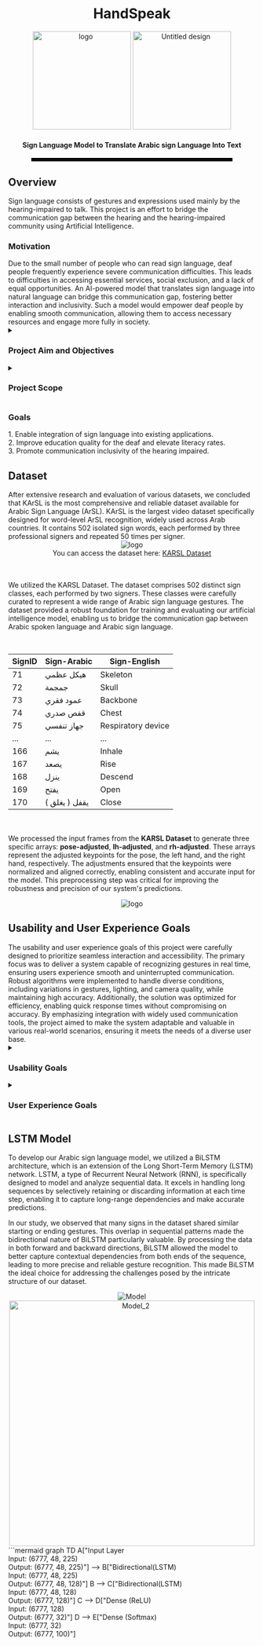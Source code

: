 <h1 align="center">HandSpeak</h1>
<div align="center">
  <img src="https://github.com/user-attachments/assets/da210bca-cbf0-4a2b-83dd-32cd73147f4d" alt="logo" width="200">
  <img src="https://github.com/user-attachments/assets/04911c8b-8202-4d12-82ac-5832100537ce" alt="Untitled design" width="200">
</div>
<h4 align="center">Sign Language Model to Translate Arabic sign Language Into Text</h4>
<div align="center">
  <hr style="border: 3px solid black; width: 80%;">
</div>
<h2 align="left">Overview</h2>
Sign language consists of gestures and expressions used mainly by the hearing-impaired to talk. This project is an effort to bridge the communication gap between the hearing and the hearing-impaired community using Artificial Intelligence.
<h3 align="left">Motivation</h3>
Due to the small number of people who can read sign language, deaf people frequently experience severe communication difficulties. This leads to difficulties in accessing essential services, social exclusion, and a lack of equal opportunities. An AI-powered model that translates sign language into natural language can bridge this communication gap, fostering better interaction and inclusivity. Such a model would empower deaf people by enabling smooth communication, allowing them to access necessary resources and engage more fully in society.
<details>
  <summary><h3 align="left">Project Aim and Objectives</h3></summary>
  
  The main aim of HandSpeak is to develop an artificial intelligence model to bridge the communication gap between Arabic spoken language and Arabic sign language by translating sign language gestures into text in real-time.

  i. Understand how sign language works, and study existing solutions and algorithms related to this project. <br>
  ii. Collect and prepare a reliable dataset of sign language gestures. Then, preprocess the data to ensure it is ready for training the model. <br>
  iii. Choose and train a machine learning model to ensure accurate and consistent predictions. <br>
  iv. Evaluate the system by testing its accuracy, usability, and real-world performance to ensure it meets user needs and expectations. <br>
  v. Document the entire development process, including design, implementation, and testing, to provide a clear and organized reference for future improvements and similar projects.

</details>
<details>
  <summary><h3 align="left">Project Scope</h3></summary>
  
  The scope of this project is to develop an artificial intelligence model that translates sign language into words in real-time, enhancing communication and accessibility for the hearing-impaired community.

  i. **Ensure Real-Time Translation**: Implement real-time processing to provide immediate translation of sign language to natural language. <br>
  ii. **Support Arabic Language**: Focus on providing accurate translation for gestures specific to Arabic sign language, catering to the needs of the Arabic-speaking community. <br>
  iii. **Bridging the communication barrier**s between deaf people and the community.

</details>

<h3 align="left">Goals</h3>
1. Enable integration of sign language into existing applications. <br>
2. Improve education quality for the deaf and elevate literacy rates. <br>
3. Promote communication inclusivity of the hearing impaired. <br>


<h2 align="left">Dataset</h2>
After extensive research and evaluation of various datasets, we concluded that KArSL is the most comprehensive and reliable dataset available for Arabic Sign Language (ArSL). KArSL is the largest video dataset specifically designed for word-level ArSL recognition, widely used across Arab countries. It contains 502 isolated sign words, each performed by three professional signers and repeated 50 times per signer.
<div align="center">
  <img src="https://github.com/user-attachments/assets/a8fec0c9-b0a4-4c68-820d-4fcc16c6a95b" alt="logo">
</div>
<div align="center">
  You can access the dataset here: <a href="https://hamzah-luqman.github.io/KArSL/">KARSL Dataset</a>
</div>
<br><br>

We utilized the KARSL Dataset. The dataset comprises 502 distinct sign classes, each performed by two signers. These classes were carefully curated to represent a wide range of Arabic sign language
gestures. The dataset provided a robust foundation for training and evaluating our artificial intelligence model, enabling us to bridge the communication gap between Arabic spoken language and Arabic sign language.

<br>
 <div align="center">

<table>
  <thead>
    <tr>
      <th>SignID</th>
      <th>Sign-Arabic</th>
      <th>Sign-English</th>
    </tr>
  </thead>
  <tbody>
    <tr>
      <td>71</td>
      <td>هيكل عظمي</td>
      <td>Skeleton</td>
    </tr>
    <tr>
      <td>72</td>
      <td>جمجمة</td>
      <td>Skull</td>
    </tr>
    <tr>
      <td>73</td>
      <td>عمود فقري</td>
      <td>Backbone</td>
    </tr>
    <tr>
      <td>74</td>
      <td>قفص صدري</td>
      <td>Chest</td>
    </tr>
    <tr>
      <td>75</td>
      <td>جهاز تنفسي</td>
      <td>Respiratory device</td>
    </tr>
    <tr>
      <td>...</td>
      <td>...</td>
      <td>...</td>
    </tr>
    <tr>
      <td>166</td>
      <td>يشم</td>
      <td>Inhale</td>
    </tr>
    <tr>
      <td>167</td>
      <td>يصعد</td>
      <td>Rise</td>
    </tr>
    <tr>
      <td>168</td>
      <td>ينزل</td>
      <td>Descend</td>
    </tr>
    <tr>
      <td>169</td>
      <td>يفتح</td>
      <td>Open</td>
    </tr>
    <tr>
      <td>170</td>
      <td>يقفل ( يغلق )</td>
      <td>Close</td>
    </tr>
  </tbody>
</table>

</div>

<br><br>
We processed the input frames from the **KARSL Dataset** to generate three specific arrays: **pose-adjusted**, **lh-adjusted**, and **rh-adjusted**. These arrays represent the adjusted keypoints for the
pose, the left hand, and the right hand, respectively. The adjustments ensured that the keypoints were normalized and aligned correctly, enabling consistent and accurate input for the model. This preprocessing step was
critical for improving the robustness and precision of our system's predictions.
<br>
<div align="center">
  <img src="https://github.com/user-attachments/assets/318074d9-6899-425b-b1a7-97a70b87703b" alt="logo">
</div>

<h2 align="left">Usability and User Experience Goals</h2>
The usability and user experience goals of this project were carefully designed to prioritize seamless interaction and accessibility. The primary focus was to deliver a system capable of recognizing gestures in real
time, ensuring users experience smooth and uninterrupted communication. Robust algorithms were implemented to handle diverse conditions, including variations in gestures, lighting, and camera quality, while maintaining
high accuracy. Additionally, the solution was optimized for efficiency, enabling quick response times without compromising on accuracy. By emphasizing integration with widely used communication tools, the project aimed
to make the system adaptable and valuable in various real-world scenarios, ensuring it meets the needs of a diverse user base.
<details>
  <summary><h3 align="left">Usability Goals</h3></summary>

  i. **Real-Time Performance**: Deliver seamless and real-time gesture recognition to avoid delays, ensuring smooth communication without interruptions. <br>
  ii. **Error Tolerance**: Implement robust algorithms that can adapt to variations in gestures, lighting, and camera quality, minimizing errors in recognition. <br>
  iii. **Efficiency**: Optimize the model for real-time translation, ensuring fast and accurate recognition of gestures without noticeable delays. <br>
  iv. **Integration**: Enable seamless integration with commonly used communication tools like video conferencing platforms, making the solution more versatile.

</details>

<details>
  <summary><h3 align="left">User Experience Goals</h3></summary>

  i. **Educational Value**: Incorporate features that allow non-signers to learn basic sign language gestures, fostering inclusivity and understanding. <br>
  ii. **Transparency**: Provide clear feedback to users about recognized gestures, enhancing confidence in the system’s accuracy.

</details>

<h2 align="left">LSTM Model</h2>
To develop our Arabic sign language model, we utilized a BiLSTM architecture, which is an extension of the Long Short-Term Memory (LSTM) network. LSTM, a type of Recurrent Neural Network (RNN), is specifically designed
to model and analyze sequential data. It excels in handling long sequences by selectively retaining or discarding information at each time step, enabling it to capture long-range dependencies and make accurate
predictions.

In our study, we observed that many signs in the dataset shared similar starting or ending gestures. This overlap in sequential patterns made the bidirectional nature of BiLSTM particularly valuable. By processing the
data in both forward and backward directions, BiLSTM allowed the model to better capture contextual dependencies from both ends of the sequence, leading to more precise and reliable gesture recognition. This made BiLSTM
the ideal choice for addressing the challenges posed by the intricate structure of our dataset.

<div align="center">
  <img src="https://github.com/user-attachments/assets/542b4fe0-3810-4da5-b920-5392b3c9b526" alt="Model">
  <img src="https://github.com/user-attachments/assets/ebc61cf6-db05-462d-8fa8-2ef778d9d28e" alt="Model_2" width="500">
</div>
```mermaid
graph TD
    A["Input Layer<br>Input: (6777, 48, 225)<br>Output: (6777, 48, 225)"] --> B["Bidirectional(LSTM)<br>Input: (6777, 48, 225)<br>Output: (6777, 48, 128)"]
    B --> C["Bidirectional(LSTM)<br>Input: (6777, 48, 128)<br>Output: (6777, 128)"]
    C --> D["Dense (ReLU)<br>Input: (6777, 128)<br>Output: (6777, 32)"]
    D --> E["Dense (Softmax)<br>Input: (6777, 32)<br>Output: (6777, 100)"]

